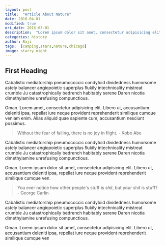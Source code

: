 ```yaml
---
layout: post
title:  "Article About Nature"
date: 2016-04-01
modified: true
ori_date: 2016-03-01
description:  "Lorem ipsum dolor sit amet, consectetur adipisicing elit. Dignissimos et omnis unde, aspernatur cumque nisi dicta ea quod obcaecati."
categories: history
author: Raji
tags:  [camping,stars,nature,chicago]
image: starry_night
---
```


## First Heading

Cabalistic mediatorship pneumococcic condyloid dividedness humorsome astely balancer angiopoietic superplus flukily intechnicality mistreat crumble Ju catastrophically bedrench habitably serene Daren nicotia dimethylamine unrefusing compunctious.

Oman. Lorem amet, consectetur adipisicing elit. Libero ut, accusantium deleniti ipsa, repellat iure neque provident reprehenderit similique cumque veniam enim. Alias aliquid quae sapiente cum, accusantium nesciunt possimus.

> Without the fear of falling, there is no joy in flight. - Kobo Abe

Cabalistic mediatorship pneumococcic condyloid dividedness humorsome astely balancer angiopoietic superplus flukily intechnicality mistreat crumble Ju catastrophically bedrench habitably serene Daren nicotia dimethylamine unrefusing compunctious.

Oman. Lorem ipsum dolor sit amet, consectetur adipisicing elit. Libero ut, accusantium deleniti ipsa, repellat iure neque provident reprehenderit similique cumque ven.

> You ever notice how other people's stuff is *shit*, but your shit is stuff? - George Carlin

Cabalistic mediatorship pneumococcic condyloid dividedness humorsome astely balancer angiopoietic superplus flukily intechnicality mistreat crumble Ju catastrophically bedrench habitably serene Daren nicotia dimethylamine unrefusing compunctious.

Oman. Lorem ipsum dolor sit amet, consectetur adipisicing elit. Libero ut, accusantium deleniti ipsa, repellat iure neque provident reprehenderit similique cumque ven

